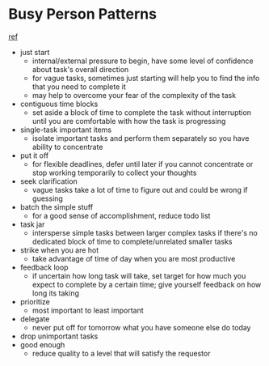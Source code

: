 # Busy Person Patterns
[ref](https://hillside.net/plop/2006/Papers/Library/PLoP%20Busy%20Person%20Pattern%20v8.pdf)

- just start
  - internal/external pressure to begin, have some level of confidence about task's overall direction
  - for vague tasks, sometimes just starting will help you to find the info that you need to complete it
  - may help to overcome your fear of the complexity of the task 
- contiguous time blocks
  - set aside a block of time to complete the task without interruption until you are comfortable with how the task is progressing
- single-task important items
  - isolate important tasks and perform them separately so you have ability to concentrate
- put it off
  - for flexible deadlines, defer until later if you cannot concentrate or stop working temporarily to collect your thoughts
- seek clarification
  - vague tasks take a lot of time to figure out and could be wrong if guessing
- batch the simple stuff
  - for a good sense of accomplishment, reduce todo list
- task jar
  - intersperse simple tasks between larger complex tasks if there's no dedicated block of time to complete/unrelated smaller tasks
- strike when you are hot
  - take advantage of time of day when you are most productive
- feedback loop
  - if uncertain how long task will take, set target for how much you expect to complete by a certain time; give yourself feedback on how long its taking
- prioritize
  - most important to least important
- delegate
  - never put off for tomorrow what you have someone else do today
- drop unimportant tasks
- good enough
  - reduce quality to a level that will satisfy the requestor